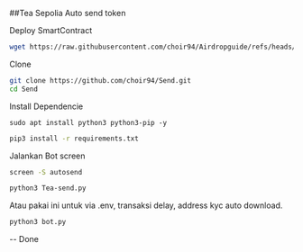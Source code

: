 ##Tea Sepolia Auto send token

Deploy SmartContract

```bash
wget https://raw.githubusercontent.com/choir94/Airdropguide/refs/heads/main/Teh.sh && chmod +x Teh.sh && ./Teh.sh
```

Clone

```bash
git clone https://github.com/choir94/Send.git
cd Send
```

Install Dependencie
```
sudo apt install python3 python3-pip -y
```

```bash
pip3 install -r requirements.txt
```

Jalankan Bot
screen

```bash
screen -S autosend
```
```bash
python3 Tea-send.py
```
Atau pakai ini untuk via .env, transaksi delay, address kyc auto download.
```bash
python3 bot.py
```

-- Done
